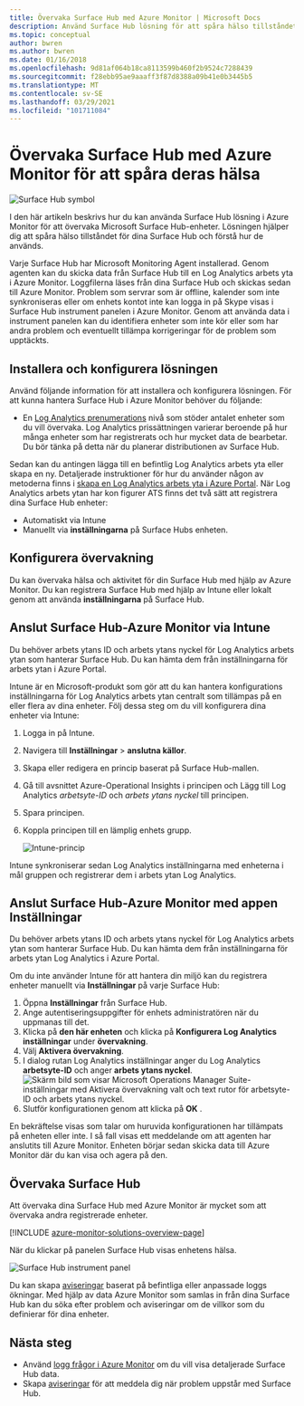 ```yaml
---
title: Övervaka Surface Hub med Azure Monitor | Microsoft Docs
description: Använd Surface Hub lösning för att spåra hälso tillståndet för dina Surface Hub och förstå hur de används.
ms.topic: conceptual
author: bwren
ms.author: bwren
ms.date: 01/16/2018
ms.openlocfilehash: 9d81af064b18ca8113599b460f2b9524c7288439
ms.sourcegitcommit: f28ebb95ae9aaaff3f87d8388a09b41e0b3445b5
ms.translationtype: MT
ms.contentlocale: sv-SE
ms.lasthandoff: 03/29/2021
ms.locfileid: "101711084"
---
```

# <a name="monitor-surface-hubs-with-azure-monitor-to-track-their-health"></a>Övervaka Surface Hub med Azure Monitor för att spåra deras hälsa

![Surface Hub symbol](./media/surface-hubs/surface-hub-symbol.png)

I den här artikeln beskrivs hur du kan använda Surface Hub lösning i Azure Monitor för att övervaka Microsoft Surface Hub-enheter. Lösningen hjälper dig att spåra hälso tillståndet för dina Surface Hub och förstå hur de används.

Varje Surface Hub har Microsoft Monitoring Agent installerad. Genom agenten kan du skicka data från Surface Hub till en Log Analytics arbets yta i Azure Monitor. Loggfilerna läses från dina Surface Hub och skickas sedan till Azure Monitor. Problem som servrar som är offline, kalender som inte synkroniseras eller om enhets kontot inte kan logga in på Skype visas i Surface Hub instrument panelen i Azure Monitor. Genom att använda data i instrument panelen kan du identifiera enheter som inte kör eller som har andra problem och eventuellt tillämpa korrigeringar för de problem som upptäckts.

## <a name="install-and-configure-the-solution"></a>Installera och konfigurera lösningen
Använd följande information för att installera och konfigurera lösningen. För att kunna hantera Surface Hub i Azure Monitor behöver du följande:

* En [Log Analytics prenumerations](https://azure.microsoft.com/pricing/details/log-analytics/) nivå som stöder antalet enheter som du vill övervaka. Log Analytics prissättningen varierar beroende på hur många enheter som har registrerats och hur mycket data de bearbetar. Du bör tänka på detta när du planerar distributionen av Surface Hub.

Sedan kan du antingen lägga till en befintlig Log Analytics arbets yta eller skapa en ny. Detaljerade instruktioner för hur du använder någon av metoderna finns i [skapa en Log Analytics arbets yta i Azure Portal](../logs/quick-create-workspace.md). När Log Analytics arbets ytan har kon figurer ATS finns det två sätt att registrera dina Surface Hub enheter:

* Automatiskt via Intune
* Manuellt via **inställningarna** på Surface Hubs enheten.

## <a name="set-up-monitoring"></a>Konfigurera övervakning
Du kan övervaka hälsa och aktivitet för din Surface Hub med hjälp av Azure Monitor. Du kan registrera Surface Hub med hjälp av Intune eller lokalt genom att använda **inställningarna** på Surface Hub.

## <a name="connect-surface-hubs-to-azure-monitor-through-intune"></a>Anslut Surface Hub-Azure Monitor via Intune
Du behöver arbets ytans ID och arbets ytans nyckel för Log Analytics arbets ytan som hanterar Surface Hub. Du kan hämta dem från inställningarna för arbets ytan i Azure Portal.

Intune är en Microsoft-produkt som gör att du kan hantera konfigurations inställningarna för Log Analytics arbets ytan centralt som tillämpas på en eller flera av dina enheter. Följ dessa steg om du vill konfigurera dina enheter via Intune:

1. Logga in på Intune.
2. Navigera till **Inställningar**  >  **anslutna källor**.
3. Skapa eller redigera en princip baserat på Surface Hub-mallen.
4. Gå till avsnittet Azure-Operational Insights i principen och Lägg till Log Analytics *arbetsyte-ID* och *arbets ytans nyckel* till principen.
5. Spara principen.
6. Koppla principen till en lämplig enhets grupp.

   ![Intune-princip](./media/surface-hubs/intune.png)

Intune synkroniserar sedan Log Analytics inställningarna med enheterna i mål gruppen och registrerar dem i arbets ytan Log Analytics.

## <a name="connect-surface-hubs-to-azure-monitor-using-the-settings-app"></a>Anslut Surface Hub-Azure Monitor med appen Inställningar
Du behöver arbets ytans ID och arbets ytans nyckel för Log Analytics arbets ytan som hanterar Surface Hub. Du kan hämta dem från inställningarna för arbets ytan Log Analytics i Azure Portal.

Om du inte använder Intune för att hantera din miljö kan du registrera enheter manuellt via **Inställningar** på varje Surface Hub:

1. Öppna **Inställningar** från Surface Hub.
2. Ange autentiseringsuppgifter för enhets administratören när du uppmanas till det.
3. Klicka på **den här enheten** och klicka på **Konfigurera Log Analytics inställningar** under **övervakning**.
4. Välj **Aktivera övervakning**.
5. I dialog rutan Log Analytics inställningar anger du Log Analytics **arbetsyte-ID** och anger **arbets ytans nyckel**.  
   ![Skärm bild som visar Microsoft Operations Manager Suite-inställningar med Aktivera övervakning valt och text rutor för arbetsyte-ID och arbets ytans nyckel.](./media/surface-hubs/settings.png)
6. Slutför konfigurationen genom att klicka på **OK** .

En bekräftelse visas som talar om huruvida konfigurationen har tillämpats på enheten eller inte. I så fall visas ett meddelande om att agenten har anslutits till Azure Monitor. Enheten börjar sedan skicka data till Azure Monitor där du kan visa och agera på den.

## <a name="monitor-surface-hubs"></a>Övervaka Surface Hub
Att övervaka dina Surface Hub med Azure Monitor är mycket som att övervaka andra registrerade enheter.

[!INCLUDE [azure-monitor-solutions-overview-page](../../../includes/azure-monitor-solutions-overview-page.md)]

När du klickar på panelen Surface Hub visas enhetens hälsa.

   ![Surface Hub instrument panel](./media/surface-hubs/surface-hub-dashboard.png)

Du kan skapa [aviseringar](../alerts/alerts-overview.md) baserat på befintliga eller anpassade loggs ökningar. Med hjälp av data Azure Monitor som samlas in från dina Surface Hub kan du söka efter problem och aviseringar om de villkor som du definierar för dina enheter.

## <a name="next-steps"></a>Nästa steg
* Använd [logg frågor i Azure Monitor](../logs/log-query-overview.md) om du vill visa detaljerade Surface Hub data.
* Skapa [aviseringar](../alerts/alerts-overview.md) för att meddela dig när problem uppstår med Surface Hub.
